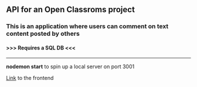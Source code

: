 ## API for an Open Classroms project

### This is an application where users can comment on text content posted by others

#### >>> Requires a SQL DB <<<

---

**nodemon start** to spin up a local server on port 3001

[Link](https://github.com/puteshestvennik2019/grupup) to the frontend
